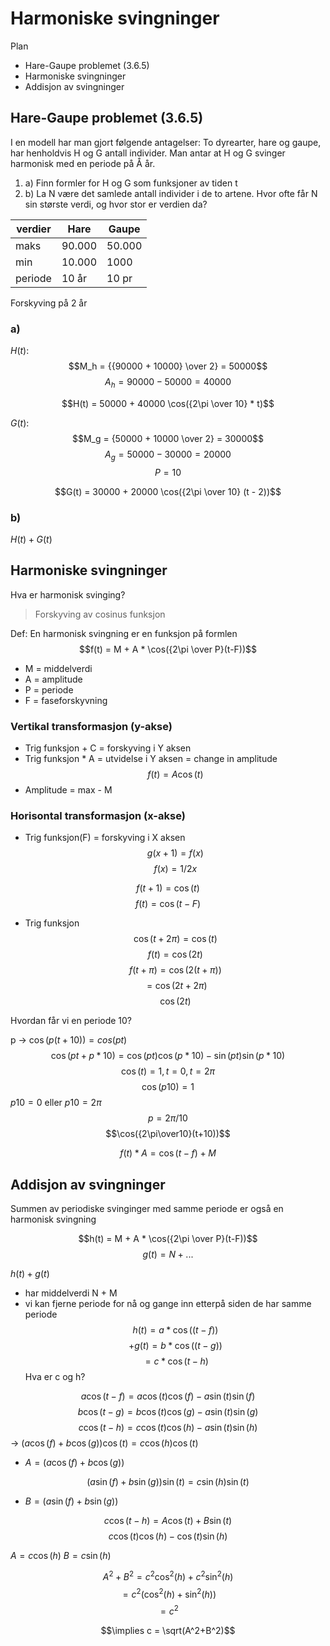 # Harmoniske svingninger
Plan
- Hare-Gaupe problemet (3.6.5)
- Harmoniske svingninger
- Addisjon av svingninger
## Hare-Gaupe problemet (3.6.5)
I en modell har man gjort følgende antagelser: To dyrearter, hare og gaupe, har henholdvis H og G antall individer. Man antar at H og G svinger harmonisk med en periode på Å år.

1. a) Finn formler for H og G som funksjoner av tiden t
2. b) La N være det samlede antall individer i de to artene. Hvor ofte får N sin største verdi, og hvor stor er verdien da?

verdier | Hare | Gaupe
--- | --- | ---
maks | 90.000 | 50.000
min | 10.000 | 1000
periode | 10 år | 10 pr

Forskyving på 2 år

### a) 
$H(t):$
$$M_h = {{90000 + 10000} \over 2} = 50000$$
$$A_h = 90000 - 50000 = 40000$$

$$H(t) = 50000 + 40000 \cos({2\pi \over 10} * t)$$

$G(t):$
$$M_g = {50000 + 10000 \over 2} = 30000$$
$$A_g = {50000 - 30000} = 20000$$
$$P = 10$$

$$G(t) = 30000 + 20000 \cos({2\pi \over 10} (t - 2))$$
### b)
$H(t) + G(t)$

## Harmoniske svingninger
Hva er harmonisk svinging?
> Forskyving av cosinus funksjon

Def: En harmonisk svingning er en funksjon på formlen
$$f(t) = M + A * \cos({2\pi \over P}(t-F))$$
- M = middelverdi
- A = amplitude
- P = periode
- F = faseforskyvning

### Vertikal transformasjon (y-akse)
- Trig funksjon + C = forskyving i Y aksen
- Trig funksjon * A = utvidelse i Y aksen = change in amplitude
$$f(t)=A \cos (t)$$
- Amplitude = max - M

### Horisontal transformasjon (x-akse)
- Trig funksjon(F) = forskyving i X aksen
$$g(x+1) = f(x)$$
$$f(x)=1/2x$$

$$f(t+1) = \cos(t)$$
$$f(t) = \cos(t-F)$$
- Trig funksjon
$$\cos(t+2\pi) = \cos(t)$$
$$f(t) = \cos(2t)$$
$$f(t + \pi) = \cos(2(t + \pi))$$
$$= \cos(2t + 2\pi)$$
$$\cos(2t)$$

Hvordan får vi en periode 10?

p -> $\cos(p(t+10)) = cos(pt)$
$$\cos(pt+p*10) = \cos(pt)\cos(p*10) - \sin(pt)\sin(p*10)$$
$$\cos(t) = 1, t = 0, t = 2\pi$$
$$\cos(p10) = 1$$
$p10 = 0$ eller $p10 = 2\pi$
$$p={2\pi}/10$$
$$\cos({2\pi\over10}(t+10))$$

$$f(t)*A = \cos(t-f) + M$$
## Addisjon av svingninger
Summen av periodiske svinginger med samme periode er også en harmonisk svingning

$$h(t) = M + A * \cos({2\pi \over P}(t-F))$$
$$g(t) = N + ...$$

$h(t) + g(t)$
- har middelverdi N + M
- vi kan fjerne periode for nå og gange inn etterpå siden de har samme periode
$$h(t) = a * \cos((t-f))$$
$$+ g(t) = b * \cos((t-g))$$
$$= c * \cos(t-h)$$
Hva er c og h?

$$a\cos(t-f)=a\cos(t)\cos(f)-a\sin(t)\sin(f)$$
$$b\cos(t-g)=b\cos(t)\cos(g)-a\sin(t)\sin(g)$$
$$c\cos(t-h)=c\cos(t)\cos(h)-a\sin(t)\sin(h)$$
-> $(a\cos(f)+b\cos(g))\cos(t) = c\cos(h)\cos(t)$
- $A = (a\cos(f)+b\cos(g))$

$$(a\sin(f)+b\sin(g))\sin(t)=c\sin(h)\sin(t)$$
- $B = (a\sin(f)+b\sin(g))$

$$c\cos(t-h)=A\cos(t)+B\sin(t)$$
$$c\cos(t)\cos(h)-\cos(t)\sin(h)$$

$A=c\cos(h)$
$B=c\sin(h)$

$$A^2+B^2=c^2\cos^2(h)+c^2\sin^2(h)$$
$$= c^2(\cos^2(h)+\sin^2(h))$$
$$=c^2$$

$$\implies c = \sqrt(A^2+B^2)$$
